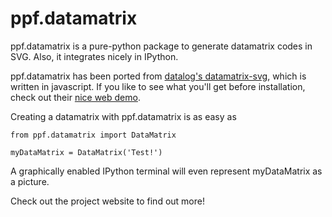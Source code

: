 # ppf.datamatrix

ppf.datamatrix is a pure-python package to generate datamatrix codes in SVG. Also, it integrates nicely in IPython.

ppf.datamatrix has been ported from [datalog's datamatrix-svg](https://github.com/datalog/datamatrix-svg), which is written in javascript. If you like to see what you'll get before installation, check out their [nice web demo](https://datalog.github.io/demo/datamatrix-svg).

Creating a datamatrix with ppf.datamatrix is as easy as

```
from ppf.datamatrix import DataMatrix

myDataMatrix = DataMatrix('Test!')
```

A graphically enabled IPython terminal will even represent myDataMatrix as a picture.

Check out the project website to find out  more!
